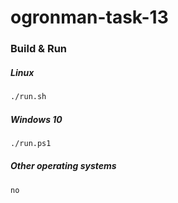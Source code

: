 # ogronman-task-13


### Build & Run

##### Linux

```bash
./run.sh
```
##### Windows 10


```bash
./run.ps1
```

##### Other operating systems

```bash
no
```
